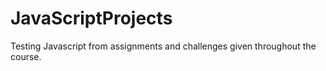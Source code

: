 # JavaScriptProjects

Testing Javascript from assignments and challenges given throughout the course.
